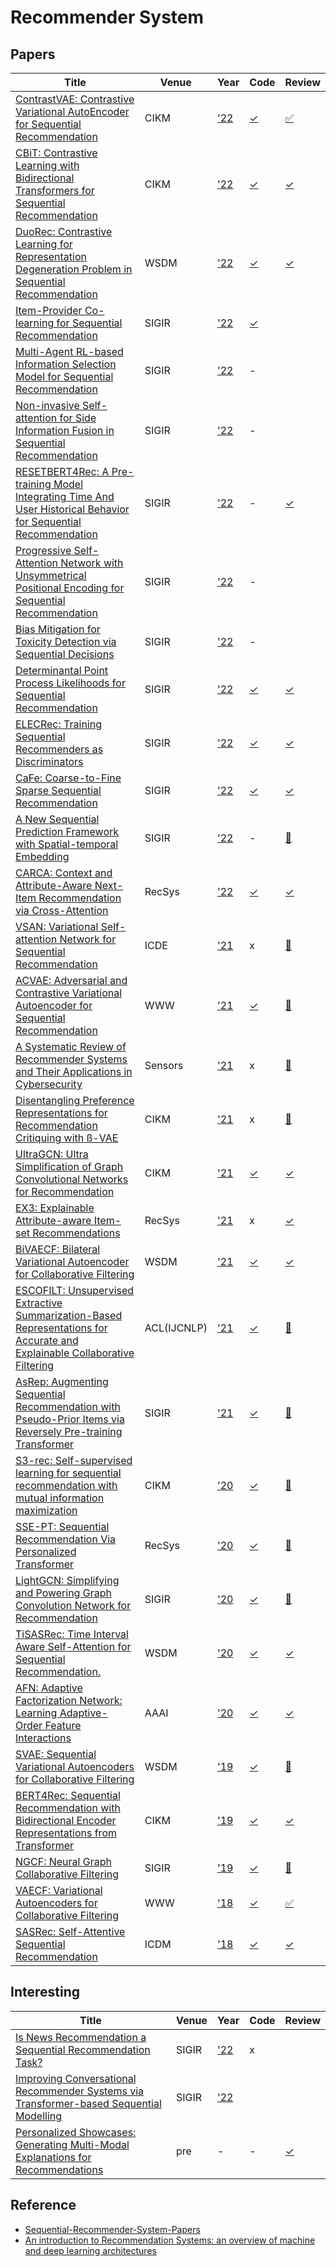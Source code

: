 # Recommender System
## Papers
| Title | Venue | Year | Code | Review |
|-|-|-|-|-|
| [ContrastVAE: Contrastive Variational AutoEncoder for Sequential Recommendation](https://arxiv.org/abs/2209.00456) | CIKM |  ['22](https://www.cikm2022.org/papers-posters) | [✓](https://github.com/YuWang-1024/ContrastVAE) | [✅](./ContrastVAE/) |
| [CBiT: Contrastive Learning with Bidirectional Transformers for Sequential Recommendation](https://arxiv.org/abs/2208.03895)| CIKM | ['22](https://www.cikm2022.org/papers-posters) | [✓](https://github.com/hw-du/CBiT/tree/master.) | [✓](./CBiT/) |
| [DuoRec: Contrastive Learning for Representation Degeneration Problem in Sequential Recommendation](https://arxiv.org/pdf/2110.05730.pdf) | WSDM | ['22](https://www.wsdm-conference.org/2022/accepted-papers/) | [✓](https://github.com/RuihongQiu/DuoRec)  | [✓](./DuoRec/) |
| [Item-Provider Co-learning for Sequential Recommendation](https://dl.acm.org/doi/pdf/10.1145/3477495.3531756) | SIGIR | ['22](https://sigir.org/sigir2022/program/accepted/) | [✓](https://github.com/siat-nlp/IPSRec) |  |
| [Multi-Agent RL-based Information Selection Model for Sequential Recommendation](https://dl.acm.org/doi/abs/10.1145/3477495.3532022) | SIGIR | ['22](https://sigir.org/sigir2022/program/accepted/) | - | |
| [Non-invasive Self-attention for Side Information Fusion in Sequential Recommendation]() |  SIGIR | ['22](https://sigir.org/sigir2022/program/accepted/) | - |  |
| [RESETBERT4Rec: A Pre-training Model Integrating Time And User Historical Behavior for Sequential Recommendation](https://dl.acm.org/doi/10.1145/3477495.3532054) | SIGIR | ['22](https://sigir.org/sigir2022/program/accepted/) | - | [✓](./RESET/) |
| [Progressive Self-Attention Network with Unsymmetrical Positional Encoding for Sequential Recommendation](https://dl.acm.org/doi/10.1145/3477495.3531800) | SIGIR | ['22](https://sigir.org/sigir2022/program/accepted/) | - |
| [Bias Mitigation for Toxicity Detection via Sequential Decisions](https://ecommons.luc.edu/cgi/viewcontent.cgi?article=1291&context=cs_facpubs) | SIGIR | ['22](https://sigir.org/sigir2022/program/accepted/) | - |
| [Determinantal Point Process Likelihoods for Sequential Recommendation](https://arxiv.org/pdf/2204.11562.pdf) | SIGIR | ['22](https://sigir.org/sigir2022/program/accepted/) | [✓](https://github.com/l-lyl/DPPLikelihoods4SeqRec) | [✓](./DPPLikelihood/) |
| [ELECRec: Training Sequential Recommenders as Discriminators](https://arxiv.org/abs/2204.02011#:~:text=ELECRec%3A%20Training%20Sequential%20Recommenders%20as%20Discriminators,-Yongjun%20Chen%2C%20Jia&text=Sequential%20recommendation%20is%20often%20considered,on%20her%20historical%20interacted%20items.) | SIGIR | ['22](https://sigir.org/sigir2022/program/accepted/) | [✓](https://github.com/YChen1993/ELECRec) | [✓](./ELECRec/) |
| [CaFe: Coarse-to-Fine Sparse Sequential Recommendation](https://arxiv.org/abs/2204.01839#:~:text=Sequential%20recommendation%20aims%20to%20model,dynamics%20and%20long%2Dterm%20preferences.) | SIGIR | ['22](https://sigir.org/sigir2022/program/accepted/) | [✓](https://github.com/JiachengLi1995/CAFE) | [✓](./CaFe/) |
| [A New Sequential Prediction Framework with Spatial-temporal Embedding](https://dl.acm.org/doi/pdf/10.1145/3477495.3531846) | SIGIR | ['22](https://sigir.org/sigir2022/program/accepted/) | - | [🔧](./STEmbedding/) |
| [CARCA: Context and Attribute-Aware Next-Item Recommendation via Cross-Attention](https://arxiv.org/abs/2204.06519) | RecSys | ['22](https://recsys.acm.org/recsys22/accepted-contributions/) | [✓](https://github.com/ahmedrashed-ml/CARCA) | [✓](./CARCA/)|
| [VSAN: Variational Self-attention Network for Sequential Recommendation](https://ieeexplore.ieee.org/abstract/document/9458633) | ICDE | ['21](https://ieeexplore.ieee.org/search/searchresult.jsp?newsearch=true&queryText=Variational%20Self-attention%20Network%20for%20Sequential%20Recommendation) | x | [🔧](./VSAN/) |
| [ACVAE: Adversarial and Contrastive Variational Autoencoder for Sequential Recommendation](https://dl.acm.org/doi/abs/10.1145/3442381.3449873) | WWW | ['21](https://www2021.thewebconf.org/program/papers/index.html) | [✓](https://github.com/ACVAE/ACVAE-PyTorch) | [🔧](./ACVAE/) |
| [A Systematic Review of Recommender Systems and Their Applications in Cybersecurity](https://www.mdpi.com/1424-8220/21/15/5248) | Sensors | ['21](https://www.mdpi.com/search?q=Review+of+Recommender+Systems+and+Their+Applications+in+Cybersecurity&journal=sensors) | x | [🔧](./CybersecurityRecSys/) |
| [Disentangling Preference Representations for Recommendation Critiquing with ß-VAE](https://dl.acm.org/doi/10.1145/3459637.3482425) | CIKM | ['21](https://www.cikm2021.org/accepted-papers) | x | [🔧](./BVAE/) |
| [UltraGCN: Ultra Simplification of Graph Convolutional Networks for Recommendation](https://arxiv.org/abs/2110.15114) | CIKM | ['21](https://www.cikm2021.org/accepted-papers) |[✓](https://github.com/xue-pai/UltraGCN) | [✓](./UltraGCN/) |
| [EX3: Explainable Attribute-aware Item-set Recommendations](https://dl.acm.org/doi/10.1145/3460231.3474240) | RecSys | ['21](https://recsys.acm.org/recsys21/accepted-contributions/) | x | [✓](./EX3/) |
| [BiVAECF: Bilateral Variational Autoencoder for Collaborative Filtering](https://dl.acm.org/doi/abs/10.1145/3437963.3441759?casa_token=kx0j7ylafLoAAAAA:SMKCK053ya5QKekElJG3ScXWbJqjMp_VH0twFbLEmIOaHJiKBUHmrLJdmpqHNUQlIM6Awl84dYtXE7I) | WSDM | ['21](https://www.wsdm-conference.org/2021/accepted-papers.php) | [✓](https://github.com/PreferredAI/cornac/tree/master/cornac/models/bivaecf) | [✓](./BiVAE/) |
| [ESCOFILT: Unsupervised Extractive Summarization-Based Representations for Accurate and Explainable Collaborative Filtering](https://aclanthology.org/2021.acl-long.232/) | ACL(IJCNLP) | ['21](https://2021.aclweb.org/program/overview/) | [✓](https://github.com/reinaldncku/ESCOFILT) | [🔧](./ESCOFILT/)  |
| [AsRep: Augmenting Sequential Recommendation with Pseudo-Prior Items via Reversely Pre-training Transformer](https://dl.acm.org/doi/pdf/10.1145/3404835.3463036) | SIGIR | ['21](https://sigir.org/sigir2021/accepted-papers/) | [✓](https://github.com/DyGRec/ASReP) | [🔧](./AsRep/) |
| [S3-rec: Self-supervised learning for sequential recommendation with mutual information maximization](https://dl.acm.org/doi/abs/10.1145/3340531.3411954) | CIKM | ['20](https://www.cikm2020.org/accepted-papers/accepted-research-papers/) | [✓](https://github.com/RUCAIBox/CIKM2020-S3Rec) | [🔧](./S3Rec/) |
| [SSE-PT: Sequential Recommendation Via Personalized Transformer](https://dl.acm.org/doi/10.1145/3383313.3412258) | RecSys | ['20](https://recsys.acm.org/recsys20/accepted-contributions/) | [✓](https://github.com/SSE-PT/SSE-PT) | [🔧](./SSEPT/) |
| [LightGCN: Simplifying and Powering Graph Convolution Network for Recommendation](https://arxiv.org/pdf/2002.02126.pdf) | SIGIR | ['20](https://sigir.org/sigir2020/accepted-papers/) | [✓](https://github.com/Aidenzich/HelloRecsys/blob/main/W9-TA/lightgcn_exmple.ipynb) | [🔧](./LightGCN/) |
| [TiSASRec: Time Interval Aware Self-Attention for Sequential Recommendation.](https://cseweb.ucsd.edu/~jmcauley/pdfs/wsdm20b.pdf) | WSDM | ['20](https://www.wsdm-conference.org/2020/accepted-papers.php) | [✓](https://github.com/pmixer/TiSASRec.pytorch) | [✓](./TiSASRec/) |
| [AFN: Adaptive Factorization Network: Learning Adaptive-Order Feature Interactions](https://arxiv.org/pdf/1909.03276.pdf) | AAAI | ['20](https://dblp.org/db/conf/aaai/aaai2020.html) | [✓](https://github.com/shenweichen/DeepCTR-Torch) | [✓](https://hackmd.io/qMAEhreKTzCWyeZnbQ6OJw) |
| [SVAE: Sequential Variational Autoencoders for Collaborative Filtering](https://dl.acm.org/doi/abs/10.1145/3289600.3291007) | WSDM | ['19](https://www.wsdm-conference.org/2019/accepted-papers.php) | [✓](https://github.com/noveens/svae_cf) | [🔧](./SVAE/) |
| [BERT4Rec: Sequential Recommendation with Bidirectional Encoder Representations from Transformer](https://arxiv.org/abs/1904.06690) | CIKM | ['19](https://dl.acm.org/doi/proceedings/10.1145/3357384) | [✓](https://github.com/Aidenzich/BERT4Rec-VAE-Pytorch) | [✓](./Bert4Rec/)|
| [NGCF: Neural Graph Collaborative Filtering](https://dl.acm.org/doi/abs/10.1145/3331184.3331267?casa_token=i5O57qzxUGcAAAAA:qcQAVluxs0TUon5n-n9jTOnSciNDXKO73YCVJ_2rJw6jYbutJlrVhvS2Uba8vZTK0_bz1LmrKRxbgg) | SIGIR | ['19](https://sigir.org/sigir2019/program/accepted/) | [✓](https://github.com/Aidenzich/HelloRecsys/blob/main/W9-TA/W9-TA-RecSys.ipynb) | [🔧](./NGCF/) |
| [VAECF: Variational Autoencoders for Collaborative Filtering](https://dl.acm.org/doi/abs/10.1145/3178876.3186150) | WWW | ['18](https://dl.acm.org/doi/proceedings/10.5555/3178876#heading7) | [✓](https://github.com/PreferredAI/cornac) | [✅](./VAECF/) |
| [SASRec: Self-Attentive Sequential Recommendation](https://ieeexplore.ieee.org/abstract/document/8594844?casa_token=KSghig8Awq4AAAAA:jd_bRp3qNTzU-E_L0h_l1bCBQMaUL3MgDhUKpu1FbspTD0UMPZNVVh8BElcQ2_733hId9DNC3A) | ICDM | ['18](https://icdm2018.org/program/list-of-accepted-papers/) | [✓](https://github.com/kang205/SASRec) | [✓](./SASRec/) |

## Interesting
| Title | Venue | Year | Code | Review |
|-|-|-|-|-|
| [Is News Recommendation a Sequential Recommendation Task?](https://arxiv.org/pdf/2108.08984.pdf) | SIGIR | ['22](https://sigir.org/sigir2022/program/accepted/) | x | |
| [Improving Conversational Recommender Systems via Transformer-based Sequential Modelling](https://dl.acm.org/doi/pdf/10.1145/3477495.3531852) | SIGIR  | ['22](https://sigir.org/sigir2022/program/accepted/) | | |
| [Personalized Showcases: Generating Multi-Modal Explanations for Recommendations](https://arxiv.org/pdf/2207.00422.pdf) | pre | - | - | [✓](./MultiModelExplanations/) |

## Reference
- [Sequential-Recommender-System-Papers](https://github.com/DyGRec/Sequential-Recommender-System-Papers)
- [An introduction to Recommendation Systems: an overview of machine and deep learning architectures](https://theaisummer.com/recommendation-systems/)